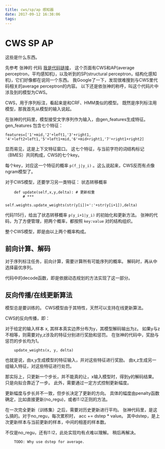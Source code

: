 ```yaml
---
title: cws/sp/ap 感知器
date: 2017-09-12 16:38:06
tags:
---
```


# CWS SP AP #

这些是什么东西。

先参考 张神的 代码 [我是代码链接](https://github.com/zhangkaixu/minitools/blob/master/cws.py)，
这个页面有CWS和AP(average perceptron，平均感知机)，以及听到的SP(structural perceptron，结构化感知机)，它们好像都在说同一个东西。
我Google了一下，发现很难搜到与CWS里代码相关的average perceptron的内容。
以下还是依张神的称呼，叫这个代码片中涉及到的模型为CWS。

CWS，用于序列标注，看起来是和CRF、HMM类似的模型。
既然是序列标注用模型，那我首先从模型的输入说起。

在张神的代码里，模型接受文字序列作为输入，由gen_features生成特征。
gen_features 包含七个特征：

`
    features=['1'+mid,'2'+left1,'3'+right1,
              '4'+left2+left1,'5'+left1+mid,'6'+mid+right1,'7'+right1+right2]
`

显而易见，这是上下文特征窗口。
这七个特征，与当前字符的词结构标记（BMES）共同构成，CWS的七个key。

每个key，对应这一个特征的概率 `p(f_j|y_i)` 。这么说起来，CWS反而有点像ngram模型了。

对于CWS模型，还要学习另一类特征：
状态转移概率

```
    def update(self,x,y,delta): # 更新权重
        # ***
            self.weights.update_weights(str(y[i])+':'+str(y[i+1]),delta)
```

代码115行，给出了状态转移概率 `p(y_i+1|y_i)` 的初始化和更新方法。
张神的代码，为了方便管理，把两个概率，都按照 ` key:value ` 对的结构组织。

整个CWS模型，即是由以上两个概率构成。

## 前向计算、解码

对于序列标注任务，前向计算，需要计算所有可能序列的概率。
解码时，再从中选择最优序列。

代码中的decode函数，即是依据动态规划的方法实现了这一部分。

## 反向传播/在线更新算法

模型总是要训练的。
CWS模型由于其特性，天然可以支持在线更新算法。

CWS的反向传播，即：

对于给定的输入样本 x, 其样本真实边界分布为y，其模型解码输出为z。
如果y与z不相等，则需要对y,z涉及的特征分别进行奖励和惩罚。
在张神的代码中，奖励与惩罚的步长均为1。

```
    update_weights(x, y, delta)
```

也就是说，由x,y生成模型的特征输入，并对这些特征进行奖励。
由x,z生成另一组输入特征，对这些特征进行处罚。

那实际上，只更新一个步长，并不能真的让，x输入模型时，得到y的解码结果。
只是向拟合靠近了一步。
此外，需要通过一定方式控制更新幅度。

更新幅度与步长并不一致，但步长决定了更新的方向。
具体的幅度由penalty函数确定，比如直接更新(no_regu)，或者l1 l2正则的方法。

在一次完全更新（训练集）之后，需要对历史更新进行平均。
张神代码里，是这么搞的。对于no_regu，每次累积时， acc += dstep * value。
其中dstep，是上次更新样本与当前更新的样本，中间的相差的样本数。

不仅是no_regu，还有l1 l2，此处实现均有点难以理解。
稍后再解决。
```
    TODO: Why use dstep for average.
```